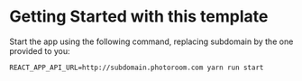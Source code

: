 # Getting Started with this template

Start the app using the following command, replacing subdomain by the one provided to you:

    REACT_APP_API_URL=http://subdomain.photoroom.com yarn run start
